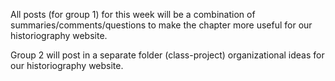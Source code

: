 All posts (for group 1) for this week will be a combination of summaries/comments/questions to make the chapter more useful for our historiography website.

Group 2 will post in a separate folder (class-project) organizational ideas for our historiography website.
